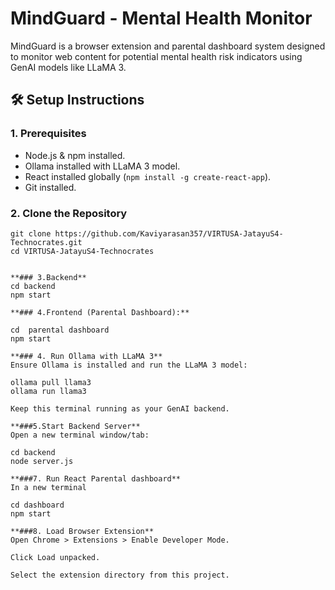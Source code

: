 # MindGuard - Mental Health Monitor

MindGuard is a browser extension and parental dashboard system designed to monitor web content for potential mental health risk indicators using GenAI models like LLaMA 3.


## 🛠️ Setup Instructions

### 1. Prerequisites
- Node.js & npm installed.
- Ollama installed with LLaMA 3 model.
- React installed globally (`npm install -g create-react-app`).
- Git installed.



### 2. Clone the Repository
```
git clone https://github.com/Kaviyarasan357/VIRTUSA-JatayuS4-Technocrates.git
cd VIRTUSA-JatayuS4-Technocrates


**### 3.Backend**
cd backend
npm start

**### 4.Frontend (Parental Dashboard):**

cd  parental dashboard
npm start

**### 4. Run Ollama with LLaMA 3**
Ensure Ollama is installed and run the LLaMA 3 model:

ollama pull llama3
ollama run llama3

Keep this terminal running as your GenAI backend.

**###5.Start Backend Server**
Open a new terminal window/tab:

cd backend
node server.js

**###7. Run React Parental dashboard**
In a new terminal

cd dashboard
npm start

**###8. Load Browser Extension**
Open Chrome > Extensions > Enable Developer Mode.

Click Load unpacked.

Select the extension directory from this project.

